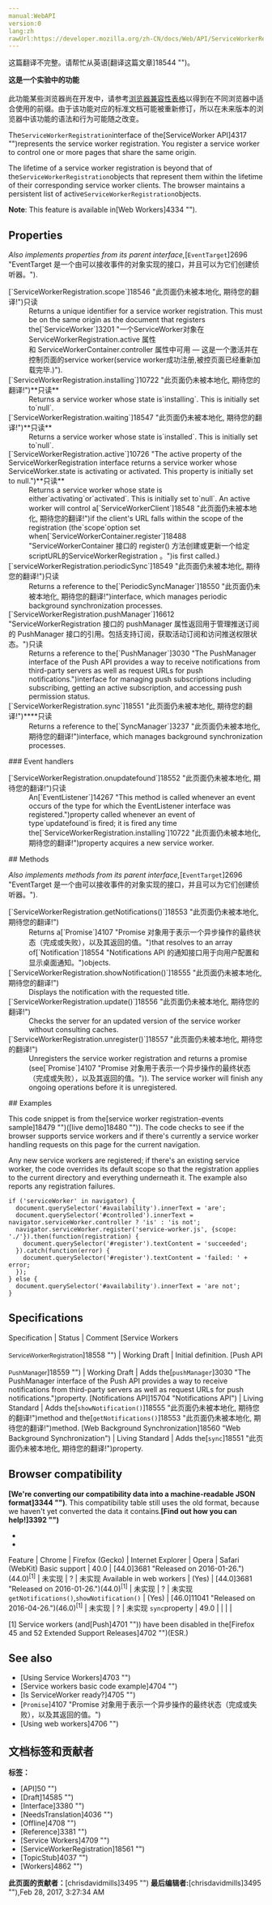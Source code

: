 ```yaml
---
manual:WebAPI
version:0
lang:zh
rawUrl:https://developer.mozilla.org/zh-CN/docs/Web/API/ServiceWorkerRegistration
---
```




这篇翻译不完整。请帮忙从英语[翻译这篇文章]18544 "")。






**这是一个实验中的功能**<br></br>此功能某些浏览器尚在开发中，请参考[浏览器兼容性表格](%3205#Browser_compatibility "")以得到在不同浏览器中适合使用的前缀。由于该功能对应的标准文档可能被重新修订，所以在未来版本的浏览器中该功能的语法和行为可能随之改变。






The`ServiceWorkerRegistration`interface of the[ServiceWorker API]4317 "")represents the service worker registration. You register a service worker to control one or more pages that share the same origin.



The lifetime of a service worker registration is beyond that of the`ServiceWorkerRegistration`objects that represent them within the lifetime of their corresponding service worker clients. The browser maintains a persistent list of active`ServiceWorkerRegistration`objects.



**Note**: This feature is available in[Web Workers]4334 "").



## Properties<a name="Properties"></a>


<em>Also implements properties from its parent interface,</em>[`EventTarget`]2696 "EventTarget 是一个由可以接收事件的对象实现的接口，并且可以为它们创建侦听器。").

<dl><dt id=''>[`ServiceWorkerRegistration.scope`]18546 "此页面仍未被本地化, 期待您的翻译!")只读</dt><dd>Returns a unique identifier for a service worker registration. This must be on the same origin as the document that registers the[`ServiceWorker`]3201 "一个ServiceWorker对象在 ServiceWorkerRegistration.active 属性和 ServiceWorkerContainer.controller 属性中可用 — 这是一个激活并在控制页面的service worker(service worker成功注册,被控页面已经重新加载完毕.)").</dd><dt id=''>[`ServiceWorkerRegistration.installing`]10722 "此页面仍未被本地化, 期待您的翻译!")**只读**</dt><dd>Returns a service worker whose state is`installing`. This is initially set to`null`.</dd><dt id=''>[`ServiceWorkerRegistration.waiting`]18547 "此页面仍未被本地化, 期待您的翻译!")**只读**</dt><dd>Returns a service worker whose state is`installed`. This is initially set to`null`.</dd><dt id=''>[`ServiceWorkerRegistration.active`]10726 "The active property of the ServiceWorkerRegistration interface returns a service worker whose ServiceWorker.state is activating or activated. This property is initially set to null.")**只读**</dt><dd>Returns a service worker whose state is either`activating`or`activated`. This is initially set to`null`. An active worker will control a[`ServiceWorkerClient`]18548 "此页面仍未被本地化, 期待您的翻译!")if the client&#39;s URL falls within the scope of the registration (the`scope`option set when[`ServiceWorkerContainer.register`]18488 "ServiceWorkerContainer 接口的 register() 方法创建或更新一个给定scriptURL的ServiceWorkerRegistration 。")is first called.)</dd><dt id=''>[`serviceWorkerRegistration.periodicSync`]18549 "此页面仍未被本地化, 期待您的翻译!")<i></i>只读</dt><dd>Returns a reference to the[`PeriodicSyncManager`]18550 "此页面仍未被本地化, 期待您的翻译!")interface, which manages periodic background synchronization processes.</dd><dt id=''>[`ServiceWorkerRegistration.pushManager`]16612 "ServiceWorkerRegistration 接口的 pushManager 属性返回用于管理推送订阅的 PushManager 接口的引用。包括支持订阅，获取活动订阅和访问推送权限状态。")只读</dt><dd>Returns a reference to the[`PushManager`]3030 "The PushManager interface of the Push API provides a way to receive notifications from third-party servers as well as request URLs for push notifications.")interface for managing push subscriptions including subscribing, getting an active subscription, and accessing push permission status.</dd><dt id=''>[`ServiceWorkerRegistration.sync`]18551 "此页面仍未被本地化, 期待您的翻译!")**<i></i>**只读</dt><dd>Returns a reference to the[`SyncManager`]3237 "此页面仍未被本地化, 期待您的翻译!")interface, which manages background synchronization processes.</dd></dl>
### Event handlers<a name="Event_handlers"></a>
<dl><dt id=''>[`ServiceWorkerRegistration.onupdatefound`]18552 "此页面仍未被本地化, 期待您的翻译!")只读</dt><dd>An[`EventListener`]14267 "This method is called whenever an event occurs of the type for which the EventListener interface was registered.")property called whenever an event of type`updatefound`is fired; it is fired any time the[`ServiceWorkerRegistration.installing`]10722 "此页面仍未被本地化, 期待您的翻译!")property acquires a new service worker.</dd></dl>
## Methods<a name="Methods"></a>


<em>Also implements methods from its parent interface,</em>[`EventTarget`]2696 "EventTarget 是一个由可以接收事件的对象实现的接口，并且可以为它们创建侦听器。").

<dl><dt id=''>[`ServiceWorkerRegistration.getNotifications()`]18553 "此页面仍未被本地化, 期待您的翻译!")</dt><dd>Returns a[`Promise`]4107 "Promise 对象用于表示一个异步操作的最终状态（完成或失败），以及其返回的值。")that resolves to an array of[`Notification`]18554 "Notifications API 的通知接口用于向用户配置和显示桌面通知。")objects.</dd><dt id=''>[`ServiceWorkerRegistration.showNotification()`]18555 "此页面仍未被本地化, 期待您的翻译!")</dt><dd>Displays the notification with the requested title.</dd><dt id=''>[`ServiceWorkerRegistration.update()`]18556 "此页面仍未被本地化, 期待您的翻译!")</dt><dd>Checks the server for an updated version of the service worker without consulting caches.</dd><dt id=''>[`ServiceWorkerRegistration.unregister()`]18557 "此页面仍未被本地化, 期待您的翻译!")</dt><dd>Unregisters the service worker registration and returns a promise (see[`Promise`]4107 "Promise 对象用于表示一个异步操作的最终状态（完成或失败），以及其返回的值。")). The service worker will finish any ongoing operations before it is unregistered.</dd></dl>
## Examples<a name="Examples"></a>


This code snippet is from the[service worker registration-events sample]18479 "")([live demo]18480 "")). The code checks to see if the browser supports service workers and if there&#39;s currently a service worker handling requests on this page for the current navigation.



Any new service workers are registered; if there&#39;s an existing service worker, the code overrides its default scope so that the registration applies to the current directory and everything underneath it. The example also reports any registration failures.


```
if ('serviceWorker' in navigator) {
  document.querySelector('#availability').innerText = 'are';
  document.querySelector('#controlled').innerText = navigator.serviceWorker.controller ? 'is' : 'is not';
  navigator.serviceWorker.register('service-worker.js', {scope: './'}).then(function(registration) {
    document.querySelector('#register').textContent = 'succeeded';
  }).catch(function(error) {
    document.querySelector('#register').textContent = 'failed: ' + error;
  });
} else {
  document.querySelector('#availability').innerText = 'are not';
}
```

## Specifications<a name="Specifications"></a>
Specification | Status | Comment 
[Service Workers<br></br><small>ServiceWorkerRegistration</small>]18558 "") | Working Draft | Initial definition. 
[Push API<br></br><small>PushManager</small>]18559 "") | Working Draft | Adds the[`pushManager`]3030 "The PushManager interface of the Push API provides a way to receive notifications from third-party servers as well as request URLs for push notifications.")property. 
[Notifications API]15704 "Notifications API") | Living Standard | Adds the[`showNotification()`]18555 "此页面仍未被本地化, 期待您的翻译!")method and the[`getNotifications()`]18553 "此页面仍未被本地化, 期待您的翻译!")method. 
[Web Background Synchronization]18560 "Web Background Synchronization") | Living Standard | Adds the[`sync`]18551 "此页面仍未被本地化, 期待您的翻译!")property. 


## Browser compatibility<a name="Browser_compatibility"></a>


**[We&#39;re converting our compatibility data into a machine-readable JSON format]3344 "")**. This compatibility table still uses the old format, because we haven&#39;t yet converted the data it contains.**[Find out how you can help!]3392 "")**


* 
* 
Feature | Chrome | Firefox (Gecko) | Internet Explorer | Opera | Safari (WebKit) 
Basic support | 40.0 | [44.0]3681 "Released on 2016-01-26.")(44.0)<sup>[1]</sup> | 未实现 | ? | 未实现 
Available in web workers | (Yes) | [44.0]3681 "Released on 2016-01-26.")(44.0)<sup>[1]</sup> | 未实现 | ? | 未实现 
`getNotifications()`,`showNotification()` | (Yes) | [46.0]11041 "Released on 2016-04-26.")(46.0)<sup>[1]</sup> | 未实现 | ? | 未实现 
`sync`property | 49.0 |  |  |  |  






[1] Service workers (and[Push]4701 "")) have been disabled in the[Firefox 45 and 52 Extended Support Releases]4702 "")(ESR.)


## See also<a name="See_also"></a>

* [Using Service Workers]4703 "")
* [Service workers basic code example]4704 "")
* [Is ServiceWorker ready?]4705 "")
* [`Promise`]4107 "Promise 对象用于表示一个异步操作的最终状态（完成或失败），以及其返回的值。")
* [Using web workers]4706 "")



## 文档标签和贡献者
**标签：**
* [API]50 "")
* [Draft]14585 "")
* [Interface]3380 "")
* [NeedsTranslation]4036 "")
* [Offline]4708 "")
* [Reference]3381 "")
* [Service Workers]4709 "")
* [ServiceWorkerRegistration]18561 "")
* [TopicStub]4037 "")
* [Workers]4862 "")

**此页面的贡献者：**[chrisdavidmills]3495 "")
**最后编辑者:**[chrisdavidmills]3495 ""),<time>Feb 28, 2017, 3:27:34 AM</time>



